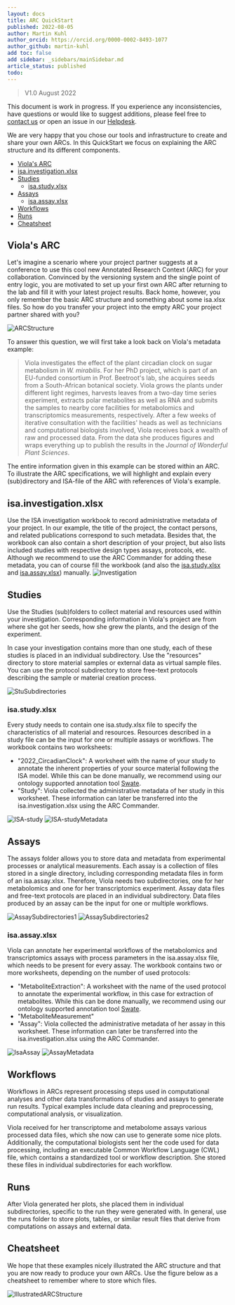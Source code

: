 ```yaml
---
layout: docs
title: ARC QuickStart
published: 2022-08-05
author: Martin Kuhl
author_orcid: https://orcid.org/0000-0002-8493-1077
author_github: martin-kuhl
add toc: false
add sidebar: _sidebars/mainSidebar.md
article_status: published
todo:
---
```



> V1.0
> August 2022

This document is work in progress. If you experience any inconsistencies, have questions or would like to suggest additions, please feel free to <a href="javascript:location='mailto:\u0069\u006e\u0066\u006f\u0040\u006e\u0066\u0064\u0069\u0034\u0070\u006c\u0061\u006e\u0074\u0073\u002e\u006f\u0072\u0067';void 0">contact us</a> or open an issue in our [Helpdesk](<https://helpdesk.nfdi4plants.org>).

We are very happy that you chose our tools and infrastructure to create and share your own ARCs. In this QuickStart we focus on explaining the ARC structure and its different components.

- [Viola's ARC](#violas-arc)
- [isa.investigation.xlsx](#isainvestigationxlsx)
- [Studies](#studies)
  - [isa.study.xlsx](#isastudyxlsx)
- [Assays](#assays)
  - [isa.assay.xlsx](#isaassayxlsx)
- [Workflows](#runs)
- [Runs](#runs)
- [Cheatsheet](#cheatsheet)

## Viola's ARC
Let's imagine a scenario where your project partner suggests at a conference to use this cool new Annotated Research Context (ARC) for your collaboration. Convinced by the versioning system and the single point of entry logic, you are motivated to set up your first own ARC after returning to the lab and fill it with your latest project results. Back home, however, you only remember the basic ARC structure and something about some isa.xlsx files. So how do you transfer your project into the empty ARC your project partner shared with you?

![ARCStructure](../img/ARC_FolderStructure.png)

To answer this question, we will first take a look back on Viola's metadata example: 

> Viola investigates the effect of the plant circadian clock on sugar metabolism in *W. mirabilis*. For her PhD project, which is part of an EU-funded consortium in Prof. Beetroot's lab, she acquires seeds from a South-African botanical society. Viola grows the plants under different light regimes, harvests leaves from a two-day time series experiment, extracts polar metabolites as well as RNA and submits the samples to nearby core facilities for metabolomics and transcriptomics measurements, respectively. After a few weeks of iterative consultation with the facilities' heads as well as technicians and computational biologists involved, Viola receives back a wealth of raw and processed data. From the data she produces figures and wraps everything up to publish the results in the *Journal of Wonderful Plant Sciences*.

The entire information given in this example can be stored within an ARC. To illustrate the ARC specifications, we will highlight and explain every (sub)directory and ISA-file of the ARC with references of Viola's example.


## isa.investigation.xlsx
Use the ISA investigation workbook to record administrative metadata of your project. In our example, the title of the project, the contact persons, and related publications correspond to such metadata. Besides that, the workbook can also contain a short description of your project, but also lists included studies with respective design types assays, protocols, etc. Although we recommend to use the ARC Commander for adding these metadata, you can of course fill the workbook (and also the [isa.study.xlsx](#isastudyxlsx) and [isa.assay.xlsx](#isaassayxlsx)) manually.
![Investigation](../img/ARC_investigation.jpg)

## Studies
Use the Studies (sub)folders to collect material and resources used within your investigation. Corresponding information in Viola's project are from where she got her seeds, how she grew the plants, and the design of the experiment. 

In case your investigation contains more than one study, each of these studies is placed in an individual subdirectory. Use the "resources" directory to store material samples or external data as virtual sample files. You can use the protocol subdirectory to store free-text protocols describing the sample or material creation process.

![StuSubdirectories](../img/ARC_studiesSubdirectories.jpg)

### isa.study.xlsx
Every study needs to contain one isa.study.xlsx file to specify the characteristics of all material and resources. Resources described in a study file can be the input for one or multiple assays or workflows. The workbook contains two worksheets:
- "2022_CircadianClock": A worksheet with the name of your study to annotate the inherent properties of your source material following the ISA model. While this can be done manually, we recommend using our ontology supported annotation tool [Swate](QuickStart_swate.html). 
- "Study": Viola collected the administrative metadata of her study in this worksheet. These information can later be transferred into the isa.investigation.xlsx using the ARC Commander.

![ISA-study](../img/ARC_study.jpg)
![ISA-studyMetadata](../img/ARC_studyMetadata.jpg)

## Assays
The assays folder allows you to store data and metadata from experimental processes or analytical measurements. Each assay is a collection of files stored in a single directory, including corresponding metadata files in form of an isa.assay.xlsx. Therefore, Viola needs two subdirectories, one for her metabolomics and one for her transcriptomics experiment. Assay data files and free-text protocols are placed in an individual subdirectory. Data files produced by an assay can be the input for one or multiple workflows.

![AssaySubdirectories1](../img/ARC_assaysSubdirectories.jpg)
![AssaySubdirectories2](../img/ARC_MetSubdirectories.jpg)

### isa.assay.xlsx
Viola can annotate her experimental workflows of the metabolomics and transcriptomics assays with process parameters in the isa.assay.xlsx file, which needs to be present for every assay. The workbook contains two or more worksheets, depending on the number of used protocols:
- "MetaboliteExtraction": A worksheet with the name of the used protocol to annotate the experimental workflow, in this case for extraction of metabolites. While this can be done manually, we recommend using our ontology supported annotation tool [Swate](QuickStart_swate.html). 
- "MetaboliteMeasurement"
- "Assay": Viola collected the administrative metadata of her assay in this worksheet. These information can later be transferred into the isa.investigation.xlsx using the ARC Commander.

![IsaAssay](../img/ARC_IsaAssay.jpg)
![AssayMetadata](../img/ARC_IsaAssayMetadata.jpg)

## Workflows
Workflows in ARCs represent processing steps used in computational analyses and other data transformations of studies and assays to generate run results. Typical examples include data cleaning and preprocessing, computational analysis, or visualization. 

Viola received for her transcriptome and metabolome assays various processed data files, which she now can use to generate some nice plots. Additionally, the computational biologists sent her the code used for data processing, including an executable Common Workflow Language (CWL) file, which contains a standardized tool or workflow description. She stored these files in individual subdirectories for each workflow. 

## Runs
After Viola generated her plots, she placed them in individual subdirectories, specific to the run they were generated with. In general, use the runs folder to store plots, tables, or similar result files that derive from computations on assays and external data. 

## Cheatsheet
We hope that these examples nicely illustrated the ARC structure and that you are now ready to produce your own ARCs. Use the figure below as a cheatsheet to remember where to store which files. 

![IllustratedARCStructure](../img/ARC_IllustratedFolderStructure.jpg)




